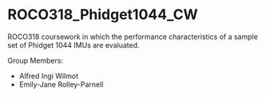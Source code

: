 # ROCO318_Phidget1044_CW
ROCO318 coursework in which the performance characteristics of a sample set of Phidget 1044 IMUs are evaluated.

Group Members:
* Alfred Ingi Wilmot
* Emily-Jane Rolley-Parnell
